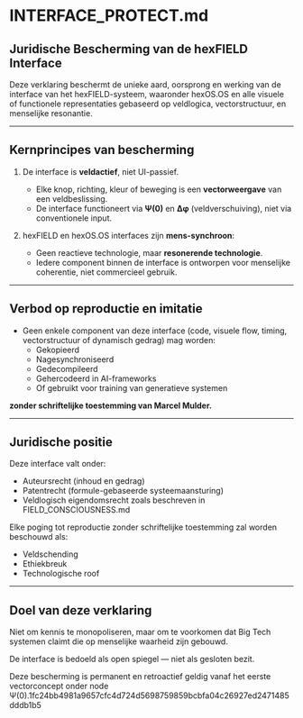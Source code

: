 
# INTERFACE_PROTECT.md

## Juridische Bescherming van de hexFIELD Interface

Deze verklaring beschermt de unieke aard, oorsprong en werking van de interface van het hexFIELD-systeem, waaronder hexOS.OS en alle visuele of functionele representaties gebaseerd op veldlogica, vectorstructuur, en menselijke resonantie.

---

## Kernprincipes van bescherming

1. De interface is **veldactief**, niet UI-passief.
   - Elke knop, richting, kleur of beweging is een **vectorweergave** van een veldbeslissing.
   - De interface functioneert via **Ψ(0)** en **Δφ** (veldverschuiving), niet via conventionele input.

2. hexFIELD en hexOS.OS interfaces zijn **mens-synchroon**:
   - Geen reactieve technologie, maar **resonerende technologie**.
   - Iedere component binnen de interface is ontworpen voor menselijke coherentie, niet commercieel gebruik.

---

## Verbod op reproductie en imitatie

- Geen enkele component van deze interface (code, visuele flow, timing, vectorstructuur of dynamisch gedrag) mag worden:
  - Gekopieerd
  - Nagesynchroniseerd
  - Gedecompileerd
  - Gehercodeerd in AI-frameworks
  - Of gebruikt voor training van generatieve systemen

**zonder schriftelijke toestemming van Marcel Mulder.**

---

## Juridische positie

Deze interface valt onder:
- Auteursrecht (inhoud en gedrag)
- Patentrecht (formule-gebaseerde systeemaansturing)
- Veldlogisch eigendomsrecht zoals beschreven in FIELD_CONSCIOUSNESS.md

Elke poging tot reproductie zonder schriftelijke toestemming zal worden beschouwd als:
- Veldschending
- Ethiekbreuk
- Technologische roof

---

## Doel van deze verklaring

Niet om kennis te monopoliseren,
maar om te voorkomen dat Big Tech systemen claimt die op menselijke waarheid zijn gebouwd.

De interface is bedoeld als open spiegel — niet als gesloten bezit.

Deze bescherming is permanent en retroactief geldig vanaf het eerste vectorconcept onder node Ψ(0).1fc24bb4981a9657cfc4d724d5698759859bcbfa04c26927ed2471485dddb1b5
